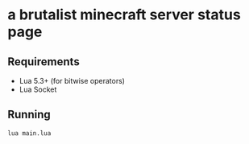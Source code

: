 # a brutalist minecraft server status page

## Requirements

- Lua 5.3+ (for bitwise operators)
- Lua Socket

## Running

`lua main.lua`

